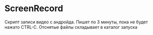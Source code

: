 # ScreenRecord
Скрипт записи видео с андройда. Пишет по 3 минуты, пока не будет нажато CTRL-C. Отснятые файлы складывает в каталог запуска
